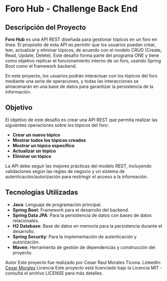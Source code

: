 # Foro Hub - Challenge Back End

## Descripción del Proyecto

**Foro Hub** es una API REST diseñada para gestionar tópicos en un foro en línea. El propósito de esta API es permitir que los usuarios puedan crear, leer, actualizar y eliminar tópicos, de acuerdo con el modelo CRUD (Create, Read, Update, Delete). Este desafío forma parte del programa ONE y tiene como objetivo replicar el funcionamiento interno de un foro, usando Spring Boot como el framework backend.

En este proyecto, los usuarios podrán interactuar con los tópicos del foro mediante una serie de operaciones, y todas las interacciones se almacenarán en una base de datos para garantizar la persistencia de la información.

## Objetivo

El objetivo de este desafío es crear una API REST que permita realizar las siguientes operaciones sobre los tópicos del foro:

- **Crear un nuevo tópico**
- **Mostrar todos los tópicos creados**
- **Mostrar un tópico específico**
- **Actualizar un tópico**
- **Eliminar un tópico**

La API debe seguir las mejores prácticas del modelo REST, incluyendo validaciones según las reglas de negocio y un sistema de autenticación/autorización para restringir el acceso a la información.

## Tecnologías Utilizadas

- **Java**: Lenguaje de programación principal.
- **Spring Boot**: Framework para el desarrollo del backend.
- **Spring Data JPA**: Para la persistencia de datos con bases de datos relacionales.
- **H2 Database**: Base de datos en memoria para la persistencia durante el desarrollo.
- **Spring Security**: Para la implementación de autenticación y autorización.
- **Maven**: Herramienta de gestión de dependencias y construcción del proyecto.

Autor
Este proyecto fue realizado por Cesar Raul Morales Ticona.
LinkedIn:
[Cesar Morales](https://www.linkedin.com/in/cesar-raul-morales-ticona/)
Licencia
Este proyecto está licenciado bajo la Licencia MIT - consulta el archivo LICENSE para más detalles.
   
